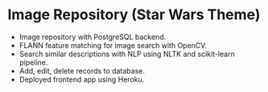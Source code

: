 # Image Repository (Star Wars Theme)

* Image repository with PostgreSQL backend.
* FLANN feature matching for image search with OpenCV.
* Search similar descriptions with NLP using NLTK and scikit-learn pipeline.
* Add, edit, delete records to database.
* Deployed frontend app using Heroku.
